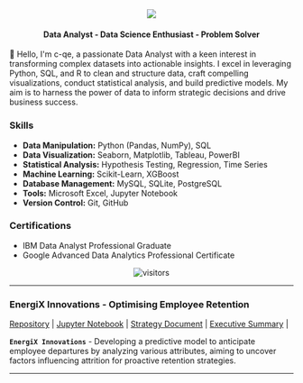 
<div class='header'>
  <div class='icons' align='center'>
    <a href="https://skillicons.dev"><img src="https://skillicons.dev/icons?i=py,r,mysql,sqlite,postgres,c,vim,git,github,html,css,js,cpp"/></a>
  </div>
</div>

<body>
  <div class='title' align='center'>
   <h4>Data Analyst - Data Science Enthusiast - Problem Solver</h4> 
  </div>
</body>

👋 Hello, I'm c-qe, a passionate Data Analyst with a keen interest in transforming complex datasets into actionable insights. I excel in leveraging Python, SQL, and R to clean and structure data, craft compelling visualizations, conduct statistical analysis, and build predictive models. My aim is to harness the power of data to inform strategic decisions and drive business success.

### Skills
- **Data Manipulation:** Python (Pandas, NumPy), SQL
- **Data Visualization:** Seaborn, Matplotlib, Tableau, PowerBI
- **Statistical Analysis:** Hypothesis Testing, Regression, Time Series
- **Machine Learning:** Scikit-Learn, XGBoost
- **Database Management:** MySQL, SQLite, PostgreSQL
- **Tools:** Microsoft Excel, Jupyter Notebook
- **Version Control:** Git, GitHub

### Certifications
- IBM Data Analyst Professional Graduate
- Google Advanced Data Analytics Professional Certificate

<footer id='footer'>
  <div class='Visitor_Count' align='center'>
    <img alt="visitors" src="https://komarev.com/ghpvc/?username=c-qe7&style=flat&labelColor=red&logo=github&label=Profile+Views&color=58a6ff"/>
  </div>
</footer>

---

### EnergiX Innovations - Optimising Employee Retention
[Repository](https://github.com/c-qe/EnergiX-Innovations--Optimizing-Employee-Retention) | [Jupyter Notebook](https://github.com/) | [Strategy Document](https://github.com/c-qe/EnergiX-Innovations--Optimizing-Employee-Retention/blob/afc8f26e651bc18c822cd9d5c5ee13319df60eb9/EnergiX%20Pace%20Strategy%20Document.pdf) | [Executive Summary](https://github.com/c-qe/EnergiX-Innovations--Optimizing-Employee-Retention/blob/afc8f26e651bc18c822cd9d5c5ee13319df60eb9/EnergiX%20Executive%20Summary.pdf) |

**`EnergiX Innovations`**  - Developing a predictive model to anticipate employee departures by analyzing various attributes, aiming to uncover factors influencing attrition for proactive retention strategies.


---

    


